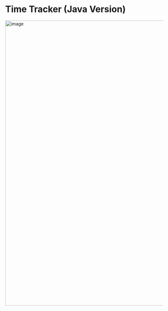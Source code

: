 # Time Tracker (Java Version)

<img width="908" alt="image" src="https://github.com/user-attachments/assets/cb43360b-cf2d-424e-8f10-0e27aa59dafa">
